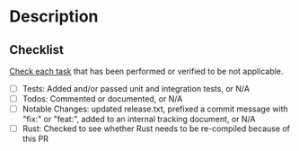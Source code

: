 # Description

## Checklist

[Check each task](https://github.com/stjude/proteinpaint/wiki/Pull-Request-Checklist) that has been performed or verified to be not applicable.

- [ ] Tests: Added and/or passed unit and integration tests, or N/A
- [ ] Todos: Commented or documented, or N/A
- [ ] Notable Changes: updated release.txt, prefixed a commit message with "fix:" or "feat:", added to an internal tracking document, or N/A
- [ ] Rust: Checked to see whether Rust needs to be re-compiled because of this PR
